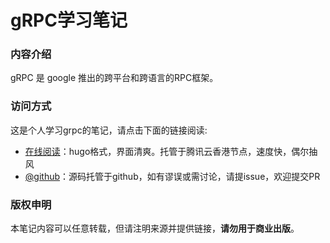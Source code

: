 # gRPC学习笔记

### 内容介绍

gRPC 是 google 推出的跨平台和跨语言的RPC框架。

### 访问方式

这是个人学习grpc的笔记，请点击下面的链接阅读:

- [在线阅读](https://skyao.io/learning-grpc)：hugo格式，界面清爽。托管于腾讯云香港节点，速度快，偶尔抽风
- [@github](https://github.com/skyao/learning-grpc/)：源码托管于github，如有谬误或需讨论，请提issue，欢迎提交PR

### 版权申明

本笔记内容可以任意转载，但请注明来源并提供链接，**请勿用于商业出版**。


